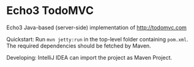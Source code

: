 Echo3 TodoMVC
=============

Echo3 Java-based (server-side) implementation of http://todomvc.com

Quickstart: Run `mvn jetty:run` in the top-level folder containing `pom.xml`.
The required dependencies should be fetched by Maven.

Developing: IntelliJ IDEA can import the project as Maven Project.
